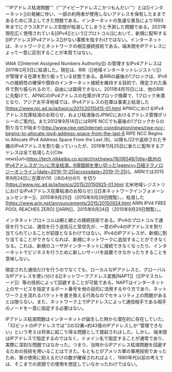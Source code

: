 '''IPアドレス枯渇問題'''（'''アイピーアドレスこかつもんだい'''）とは[[インターネット]]の発展に伴い、一部の利用者が使用しないアドレスを保有したままであるために浮上してきた問題である。インターネットの急速な普及により1993年までにクラスBアドレス空間が枯渇してしまうと予測した問題である。2021年現在広く使用されている[[IPv4]]という[[プロトコル]]において、新規に配布する[[IPアドレス|IPv4アドレス]]がない事態を指すわけではない。インターネットは、ネットワークとネットワークの相互接続技術である。端末間をIPアドレスによって一意に区別することが本質ではない。

IANA ([[Internet Assigned Numbers Authority]]) の管理するIPv4アドレスは2011年2月3日に枯渇した。現在は、RIR（[[地域インターネットレジストリ]]）が管理する在庫を割り振っている状態である。各RIRの最後の1ブロックは、IPv6への接続性の確保や既存のインターネット接続を維持する目的で、限定された条件で割り振られるので、自由には取得できない。2011年4月15日には、他のRIRに先駆けて、APNICのIPv4アドレスの在庫が/8ブロック換算で、1ブロック未満となり、アジア太平洋地域では、IPv4アドレスの在庫は事実上枯渇した<ref>[https://www.nic.ad.jp/ja/topics/2011/20110415-01.html APNICにおけるIPv4アドレス在庫枯渇のお知らせ、および枯渇後のJPNICにおけるアドレス管理ポリシーのご案内]</ref>。また2012年9月14日にはRIPE NCCでも最後の1ブロックからの割り当てが始まり<ref>[http://www.ripe.net/internet-coordination/news/ripe-ncc-begins-to-allocate-ipv4-address-space-from-the-last-8 RIPE NCC Begins to Allocate IPv4 Address Space From the Last /8]</ref>、以降も/22や返却された予備のIPv4アドレスを割り振っていったが、2019年11月25日に新たに配布するアドレスは全て枯渇した<ref name=nikkeitech20191125>{{Cite news|url=https://tech.nikkeibp.co.jp/atcl/nxt/news/18/06548/|title=欧州のIPv4アドレスがついに完全枯渇、6億個弱を使い切った|agency=日経テクノロジーオンライン|date=2019-11-25|accessdate=2019-11-25}}</ref>。ARINでは2015年9月24日に在庫が/10（/8の4分の1）を切り<ref>[https://www.nic.ad.jp/ja/topics/2015/20150925-01.html 北米地域レジストリにおけるIPv4アドレス在庫枯渇のお知らせ] [[日本ネットワークインフォメーションセンター]]、2015年9月25日（2015年9月29日閲覧）。</ref>、枯渇した<ref>[https://www.arin.net/announcements/2015/20150924.html ARIN IPV4 FREE POOL REACHES ZERO] [[ARIN]]、2015年9月24日（2015年9月29日閲覧）。</ref>。

インタネットプロトコルは網と網との接続技術である。IPv4のプロトコルで通信を行うには、通信を行う送信元と受信先が、一意のIPv4のIPアドレスを割り当てられていることが前提となるわけではない。IPv4のIPアドレスが、新規に割り当てることができなくなれば、新規にネットワークに追加することができなくなる。これは、新規のユーザがインターネットに接続できなくなったり、インターネットでビジネスを行うために新しいサーバを設置できなかったりすることを意味しない。

限定された通信だけを行うのでなくても、ローカルなIPアドレスと、グローバルなIPアドレスを使い分ける[[ネットワークアドレス変換|NAPT]]（[[IPマスカレード]]）等の技術によって回避することが可能である。NAPTはインターネット上のサービスを指定するポート番号を他の目的に流用するやり方であり、ネットワーク上を流れるパケットを書き換える行為なのでセキュリティ上の問題があるとは限らない。また、ネットワーク上でIPアドレスによって通信相手である相手のノードを一意に指定する必要はない。

IPアドレス枯渇問題はインターネットが誕生した時から潜在的に存在していた。「32ビットのIPアドレスでは''2の32乗=約43億のIPアドレスしか''管理できない」という考えは将来に起こり得る問題として提起されはした。しかし、端末間はIPアドレスで指定するのではなく、ドメイン名で指定することが通常であり、実際に深刻な問題ではなかった。つまり、当時からIPアドレス枯渇問題を回避するための技術を用いることはできた。もともとがアメリカ軍の軍用技術であったため、軍の使用に耐えるだけの数が確保されればよく、1980年代以前の考えでは、そこまでの民間での使用を想定していなかったわけではない。
